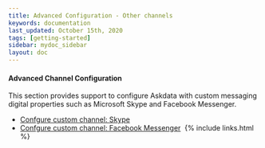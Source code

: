 ```yaml
---
title: Advanced Configuration - Other channels
keywords: documentation
last_updated: October 15th, 2020
tags: [getting-started]
sidebar: mydoc_sidebar
layout: doc
---
```


#### Advanced Channel Configuration

This section provides support to configure Askdata with custom messaging digital properties such as Microsoft Skype and Facebook Messenger.

* [Confgure custom channel: Skype](/docs/configure-custom-channel-skype)
* [Confgure custom channel: Facebook Messenger](/docs/configure-custom-channel-facebook-messenger)
‍
{% include links.html %}
